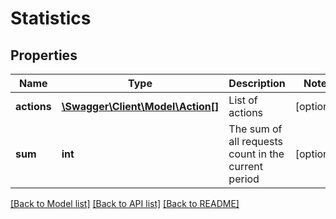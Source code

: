 # Statistics

## Properties
Name | Type | Description | Notes
------------ | ------------- | ------------- | -------------
**actions** | [**\Swagger\Client\Model\Action[]**](Action.md) | List of actions | [optional] 
**sum** | **int** | The sum of all requests count in the current period | [optional] 


[[Back to Model list]](../README.md#documentation-for-models) [[Back to API list]](../README.md#documentation-for-api-endpoints) [[Back to README]](../README.md)


